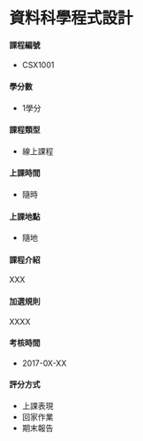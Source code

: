 # 資料科學程式設計

#### 課程編號

* CSX1001

#### 學分數

* 1學分

#### 課程類型

* 線上課程

#### 上課時間

* 隨時

#### 上課地點

* 隨地


#### 課程介紹

XXX

#### 加選規則

XXXX

#### 考核時間

* 2017-0X-XX

#### 評分方式

* 上課表現
* 回家作業
* 期末報告
